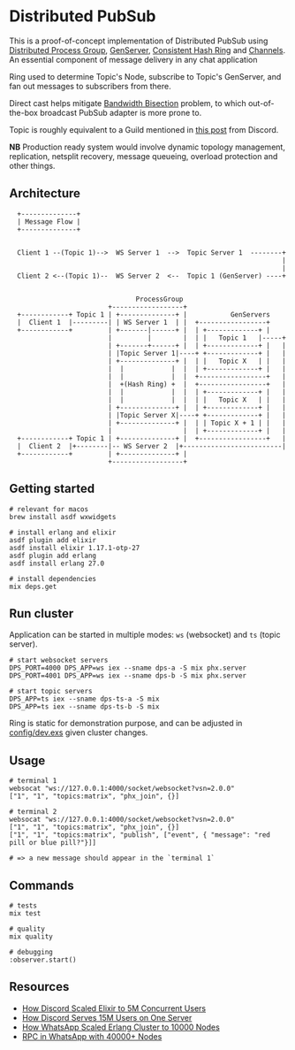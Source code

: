 # Distributed PubSub

This is a proof-of-concept implementation of Distributed PubSub using [Distributed Process Group](https://www.erlang.org/doc/apps/kernel/pg.html), [GenServer](https://hexdocs.pm/elixir/GenServer.html), [Consistent Hash Ring](https://github.com/discord/ex_hash_ring) and [Channels](https://hexdocs.pm/phoenix/channels.html). An essential component of message delivery in any chat application

Ring used to determine Topic's Node, subscribe to Topic's GenServer, and fan out messages to subscribers from there.

Direct cast helps mitigate [Bandwidth Bisection](https://en.wikipedia.org/wiki/Bisection_bandwidth) problem, to which out-of-the-box broadcast PubSub adapter is more prone to.

Topic is roughly equivalent to a Guild mentioned in [this post](https://discord.com/blog/how-discord-scaled-elixir-to-5-000-000-concurrent-users) from Discord.

**NB** Production ready system would involve dynamic topology management, replication, netsplit recovery, message queueing, overload protection and other things.

## Architecture

```plaintext
  +--------------+                                                        
  | Message Flow |                                                        
  +--------------+                                                        
                                                                          
                                                                          
  Client 1 --(Topic 1)-->  WS Server 1  -->  Topic Server 1  --------+    
                                                                     |    
                                                                     |    
  Client 2 <--(Topic 1)--  WS Server 2  <--  Topic 1 (GenServer) ----+    
                                                                          
                                                                          
                                ProcessGroup                             
                         +------------------+                             
  +------------+ Topic 1 | +--------------+ |           GenServers        
  |  Client 1  |---------| | WS Server 1  | |  +-----------------+        
  +------------+         | +-------|------+ |  | +-------------+ |        
                         |         |        |  | |   Topic 1   |-----+    
                         | +-------+------+ |  | +-------------+ |   |    
                         | |Topic Server 1|----+ +-------------+ |   |    
                         | +--------------+ |  | |   Topic X   | |   |    
                         |  |            |  |  | +-------------+ |   |    
                         |  |            |  |  +-----------------+   |    
                         |  +(Hash Ring) +  |  +-----------------+   |    
                         |  |            |  |  | +-------------+ |   |    
                         |  |            |  |  | |   Topic X   | |   |    
                         | +--------------+ |  | +-------------+ |   |    
                         | |Topic Server X|----+ +-------------+ |   |    
                         | +--------------+ |  | | Topic X + 1 | |   |    
                         |                  |  | +-------------+ |   |    
  +------------+ Topic 1 | +--------------+ |  +-----------------+   |    
  |  Client 2  |+--------|-- WS Server 2  |+-------------------------|    
  +------------+         | +--------------+ |                             
                         +------------------+                             
```

## Getting started

```
# relevant for macos
brew install asdf wxwidgets

# install erlang and elixir
asdf plugin add elixir
asdf install elixir 1.17.1-otp-27
asdf plugin add erlang
asdf install erlang 27.0

# install dependencies
mix deps.get
```

## Run cluster 

Application can be started in multiple modes: `ws` (websocket) and `ts` (topic server).

```
# start websocket servers
DPS_PORT=4000 DPS_APP=ws iex --sname dps-a -S mix phx.server
DPS_PORT=4001 DPS_APP=ws iex --sname dps-b -S mix phx.server

# start topic servers
DPS_APP=ts iex --sname dps-ts-a -S mix
DPS_APP=ts iex --sname dps-ts-b -S mix
```

Ring is static for demonstration purpose, and can be adjusted in [config/dev.exs](./config/dev.exs) given cluster changes.

## Usage 

```
# terminal 1
websocat "ws://127.0.0.1:4000/socket/websocket?vsn=2.0.0"
["1", "1", "topics:matrix", "phx_join", {}]

# terminal 2
websocat "ws://127.0.0.1:4000/socket/websocket?vsn=2.0.0"
["1", "1", "topics:matrix", "phx_join", {}]
["1", "1", "topics:matrix", "publish", ["event", { "message": "red pill or blue pill?"}]]

# => a new message should appear in the `terminal 1`
```

## Commands 

```
# tests
mix test

# quality
mix quality

# debugging
:observer.start()
```

## Resources

- [How Discord Scaled Elixir to 5M Concurrent Users](https://discord.com/blog/how-discord-scaled-elixir-to-5-000-000-concurrent-users)
- [How Discord Serves 15M Users on One Server](https://blog.bytebytego.com/p/how-discord-serves-15-million-users)
- [How WhatsApp Scaled Erlang Cluster to 10000 Nodes](https://www.youtube.com/watch?v=FJQyv26tFZ8)
- [RPC in WhatsApp with 40000+ Nodes](https://www.youtube.com/watch?v=A5bLRH-PoMY)

